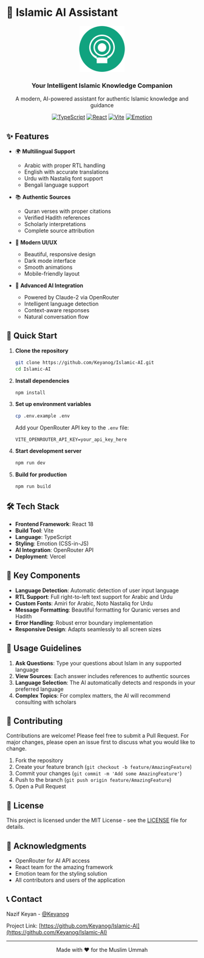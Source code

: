 # 🕌 Islamic AI Assistant

<div align="center">
  <img src="public/favicon.svg" alt="Islamic AI Logo" width="120" height="120">
  <h3>Your Intelligent Islamic Knowledge Companion</h3>
  <p>A modern, AI-powered assistant for authentic Islamic knowledge and guidance</p>

  [![TypeScript](https://img.shields.io/badge/TypeScript-007ACC?style=for-the-badge&logo=typescript&logoColor=white)](https://www.typescriptlang.org/)
  [![React](https://img.shields.io/badge/React-20232A?style=for-the-badge&logo=react&logoColor=61DAFB)](https://reactjs.org/)
  [![Vite](https://img.shields.io/badge/Vite-B73BFE?style=for-the-badge&logo=vite&logoColor=FFD62E)](https://vitejs.dev/)
  [![Emotion](https://img.shields.io/badge/Emotion-DB7093?style=for-the-badge&logo=styled-components&logoColor=white)](https://emotion.sh/)
</div>

## ✨ Features

- 🌍 **Multilingual Support**
  - Arabic with proper RTL handling
  - English with accurate translations
  - Urdu with Nastaliq font support
  - Bengali language support

- 📚 **Authentic Sources**
  - Quran verses with proper citations
  - Verified Hadith references
  - Scholarly interpretations
  - Complete source attribution

- 🎨 **Modern UI/UX**
  - Beautiful, responsive design
  - Dark mode interface
  - Smooth animations
  - Mobile-friendly layout

- 🤖 **Advanced AI Integration**
  - Powered by Claude-2 via OpenRouter
  - Intelligent language detection
  - Context-aware responses
  - Natural conversation flow

## 🚀 Quick Start

1. **Clone the repository**
   ```bash
   git clone https://github.com/Keyanog/Islamic-AI.git
   cd Islamic-AI
   ```

2. **Install dependencies**
   ```bash
   npm install
   ```

3. **Set up environment variables**
   ```bash
   cp .env.example .env
   ```
   Add your OpenRouter API key to the `.env` file:
   ```
   VITE_OPENROUTER_API_KEY=your_api_key_here
   ```

4. **Start development server**
   ```bash
   npm run dev
   ```

5. **Build for production**
   ```bash
   npm run build
   ```

## 🛠️ Tech Stack

- **Frontend Framework**: React 18
- **Build Tool**: Vite
- **Language**: TypeScript
- **Styling**: Emotion (CSS-in-JS)
- **AI Integration**: OpenRouter API
- **Deployment**: Vercel

## 🎯 Key Components

- **Language Detection**: Automatic detection of user input language
- **RTL Support**: Full right-to-left text support for Arabic and Urdu
- **Custom Fonts**: Amiri for Arabic, Noto Nastaliq for Urdu
- **Message Formatting**: Beautiful formatting for Quranic verses and Hadith
- **Error Handling**: Robust error boundary implementation
- **Responsive Design**: Adapts seamlessly to all screen sizes

## 📝 Usage Guidelines

1. **Ask Questions**: Type your questions about Islam in any supported language
2. **View Sources**: Each answer includes references to authentic sources
3. **Language Selection**: The AI automatically detects and responds in your preferred language
4. **Complex Topics**: For complex matters, the AI will recommend consulting with scholars

## 🤝 Contributing

Contributions are welcome! Please feel free to submit a Pull Request. For major changes, please open an issue first to discuss what you would like to change.

1. Fork the repository
2. Create your feature branch (`git checkout -b feature/AmazingFeature`)
3. Commit your changes (`git commit -m 'Add some AmazingFeature'`)
4. Push to the branch (`git push origin feature/AmazingFeature`)
5. Open a Pull Request

## 📄 License

This project is licensed under the MIT License - see the [LICENSE](LICENSE) file for details.

## 🙏 Acknowledgments

- OpenRouter for AI API access
- React team for the amazing framework
- Emotion team for the styling solution
- All contributors and users of the application

## 📞 Contact

Nazif Keyan - [@Keyanog](https://github.com/Keyanog)

Project Link: [https://github.com/Keyanog/Islamic-AI](https://github.com/Keyanog/Islamic-AI)

---

<div align="center">
  Made with ❤️ for the Muslim Ummah
</div>
